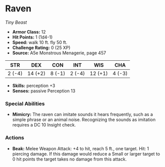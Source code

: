 # Raven

*Tiny* *Beast*

- **Armor Class:** 12
- **Hit Points:** 1 (1d4-1)
- **Speed:** walk 10 ft. fly 50 ft.
- **Challenge Rating:** 0 (25 XP)
- **Source:** A5e Monstrous Menagerie, page 457

| STR | DEX | CON | INT | WIS | CHA |
| --- | --- | --- | --- | --- | --- |
| 2 (-4) | 14 (+2) | 8 (-1) | 2 (-4) | 12 (+1) | 4 (-3) |

- **Skills:** perception +3
- **Senses:** passive Perception 13

### Special Abilities

- **Mimicry:** The raven can imitate sounds it hears frequently, such as a simple phrase or an animal noise. Recognizing the sounds as imitation requires a DC 10 Insight check.

### Actions

- **Beak:** Melee Weapon Attack: +4 to hit, reach 5 ft., one target. Hit: 1 piercing damage. If this damage would reduce a Small or larger target to 0 hit points  the target takes no damage from this attack.


